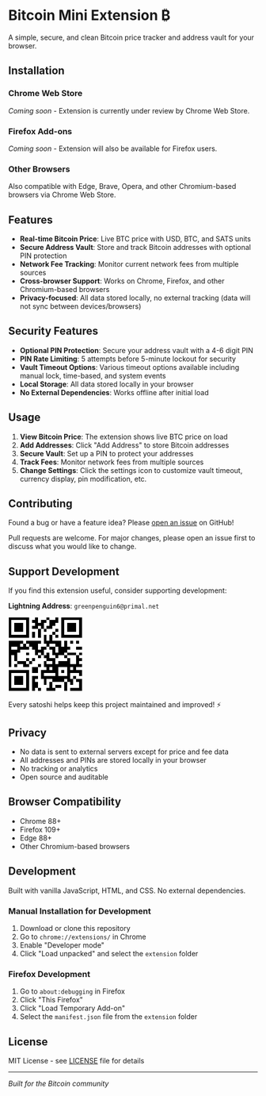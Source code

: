 # Bitcoin Mini Extension ₿

A simple, secure, and clean Bitcoin price tracker and address vault for your browser.

## Installation

### Chrome Web Store
*Coming soon* - Extension is currently under review by Chrome Web Store.

### Firefox Add-ons
*Coming soon* - Extension will also be available for Firefox users.

### Other Browsers
Also compatible with Edge, Brave, Opera, and other Chromium-based browsers via Chrome Web Store.

## Features

- **Real-time Bitcoin Price**: Live BTC price with USD, BTC, and SATS units
- **Secure Address Vault**: Store and track Bitcoin addresses with optional PIN protection
- **Network Fee Tracking**: Monitor current network fees from multiple sources
- **Cross-browser Support**: Works on Chrome, Firefox, and other Chromium-based browsers
- **Privacy-focused**: All data stored locally, no external tracking (data will not sync between devices/browsers)

## Security Features

- **Optional PIN Protection**: Secure your address vault with a 4-6 digit PIN
- **PIN Rate Limiting**: 5 attempts before 5-minute lockout for security
- **Vault Timeout Options**: Various timeout options available including manual lock, time-based, and system events
- **Local Storage**: All data stored locally in your browser
- **No External Dependencies**: Works offline after initial load

## Usage

1. **View Bitcoin Price**: The extension shows live BTC price on load
2. **Add Addresses**: Click "Add Address" to store Bitcoin addresses
3. **Secure Vault**: Set up a PIN to protect your addresses
4. **Track Fees**: Monitor network fees from multiple sources
5. **Change Settings**: Click the settings icon to customize vault timeout, currency display, pin modification, etc.

## Contributing

Found a bug or have a feature idea? Please [open an issue](https://github.com/vabraham/bitcoin-mini/issues/new) on GitHub!

Pull requests are welcome. For major changes, please open an issue first to discuss what you would like to change.

## Support Development

If you find this extension useful, consider supporting development:

**Lightning Address**: `greenpenguin6@primal.net`

![Lightning QR](lightning-qr.png)

Every satoshi helps keep this project maintained and improved! ⚡

## Privacy

- No data is sent to external servers except for price and fee data
- All addresses and PINs are stored locally in your browser
- No tracking or analytics
- Open source and auditable

## Browser Compatibility

- Chrome 88+
- Firefox 109+
- Edge 88+
- Other Chromium-based browsers

## Development

Built with vanilla JavaScript, HTML, and CSS. No external dependencies.

### Manual Installation for Development
1. Download or clone this repository
2. Go to `chrome://extensions/` in Chrome
3. Enable "Developer mode"
4. Click "Load unpacked" and select the `extension` folder

### Firefox Development
1. Go to `about:debugging` in Firefox
2. Click "This Firefox"
3. Click "Load Temporary Add-on"
4. Select the `manifest.json` file from the `extension` folder

## License

MIT License - see [LICENSE](LICENSE) file for details

---

*Built for the Bitcoin community*
